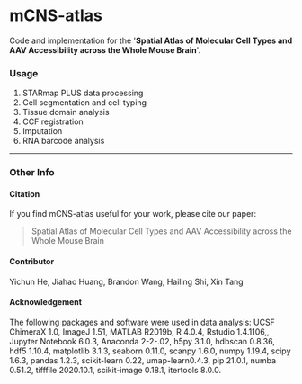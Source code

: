 # mCNS-atlas

Code and implementation for the '**Spatial Atlas of Molecular Cell Types and AAV Accessibility across the Whole Mouse Brain**'. 


### Usage

1. STARmap PLUS data processing
2. Cell segmentation and cell typing
3. Tissue domain analysis
4. CCF registration
5. Imputation
6. RNA barcode analysis



***


### Other Info

#### Citation

If you find mCNS-atlas useful for your work, please cite our paper: 

> Spatial Atlas of Molecular Cell Types and AAV Accessibility across the Whole Mouse Brain


#### Contributor

Yichun He, Jiahao Huang, Brandon Wang, Hailing Shi, Xin Tang


#### Acknowledgement

The following packages and software were used in data analysis: UCSF ChimeraX 1.0, ImageJ 1.51, MATLAB R2019b, R 4.0.4, Rstudio 1.4.1106,, Jupyter Notebook 6.0.3, Anaconda 2-2-.02, h5py 3.1.0, hdbscan 0.8.36, hdf5 1.10.4, matplotlib 3.1.3, seaborn 0.11.0, scanpy 1.6.0, numpy 1.19.4, scipy 1.6.3, pandas 1.2.3, scikit-learn 0.22, umap-learn0.4.3, pip 21.0.1, numba 0.51.2, tifffile 2020.10.1, scikit-image 0.18.1, itertools 8.0.0. 

